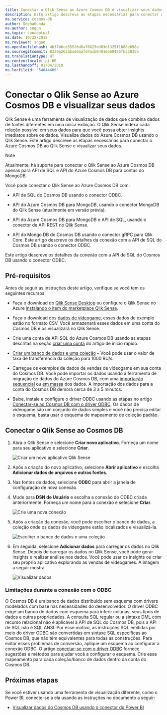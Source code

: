 ```yaml
---
title: Conectar o Qlik Sense ao Azure Cosmos DB e visualizar seus dados
description: Este artigo descreve as etapas necessárias para conectar o Azure Cosmos DB ao Qlik Sense e visualizar seus dados.
ms.service: cosmos-db
author: SnehaGunda
ms.author: sngun
ms.topic: conceptual
ms.date: 10/22/2018
ms.reviewer: sngun
ms.openlocfilehash: 4b37b6cd35526d6a76625dd03d1325f1688e698e
ms.sourcegitcommit: 8330a262abaddaafd4acb04016b68486fba5835b
ms.translationtype: HT
ms.contentlocale: pt-BR
ms.lasthandoff: 01/04/2019
ms.locfileid: "54044460"
---
```

# <a name="connect-qlik-sense-to-azure-cosmos-db-and-visualize-your-data"></a>Conectar o Qlik Sense ao Azure Cosmos DB e visualizar seus dados

Qlik Sense é uma ferramenta de visualização de dados que combina dados de fontes diferentes em uma única exibição. O Qlik Sense indexa cada relação possível em seus dados para que você possa obter insights imediatos sobre os dados. Visualize dados do Azure Cosmos DB usando o Qlik Sense. Este artigo descreve as etapas necessárias para conectar o Azure Cosmos DB ao Qlik Sense e visualizar seus dados. 

> [!NOTE]
> Atualmente, há suporte para conectar o Qlik Sense ao Azure Cosmos DB apenas para API de SQL e API do Azure Cosmos DB para contas do MongoDB.

Você pode conectar o Qlik Sense ao Azure Cosmos DB com:

* API de SQL do Cosmos DB usando o conector ODBC.

* API do Azure Cosmos DB para MongoDB, usando o conector MongoDB do Qlik Sense (atualmente em versão prévia).

* API do Azure Cosmos DB para MongoDB e API de SQL, usando o conector de API REST no Qlik Sense.

* API do Mongo DB do Cosmos DB usando o conector gRPC para Qlik Core.
Este artigo descreve os detalhes da conexão com a API de SQL do Cosmos DB usando o conector ODBC.

Este artigo descreve os detalhes da conexão com a API de SQL do Cosmos DB usando o conector ODBC.

## <a name="prerequisites"></a>Pré-requisitos

Antes de seguir as instruções deste artigo, verifique se você tem os seguintes recursos:

* Faça o download do [Qlik Sense Desktop](https://www.qlik.com/us/try-or-buy/download-qlik-sense) ou configure o Qlik Sense no Azure [instalando o item do marketplace Qlik Sense](https://azuremarketplace.microsoft.com/marketplace/apps/qlik.qlik-sense).

* Faça o download dos [dados de videogame](https://www.kaggle.com/gregorut/videogamesales), esses dados de exemplo estão no formato CSV. Você armazenará esses dados em uma conta do Cosmos DB e os visualizará no Qlik Sense.

* Crie uma conta de API SQL do Azure Cosmos DB usando as etapas descritas na seção [criar uma conta](create-sql-api-dotnet.md#create-a-database-account) do artigo de início rápido.

* [Criar um banco de dados e uma coleção](create-sql-api-dotnet.md#add-a-collection) – Você pode usar o valor de taxa de transferência da coleção para 1000 RU/s. 

* Carregue os exemplos de dados de vendas de videogame em sua conta do Cosmos DB. Você pode importar os dados usando a ferramenta de migração de dados do Azure Cosmos DB, com uma [importação sequencial](import-data.md#SQLSeqTarget) ou [em massa](import-data.md#SQLBulkTarget) dos dados. A importação dos dados para a conta do Cosmos DB demora cerca de 3 a 5 minutos.

* Baixe, instale e configure o driver ODBC usando as etapas no artigo [Conectar-se ao Cosmos DB com o driver ODBC](odbc-driver.md). Os dados de videogame são um conjunto de dados simples e você não precisa editar o esquema, basta usar o esquema de mapeamento de coleção padrão.

## <a name="connect-qlik-sense-to-cosmos-db"></a>Conectar o Qlik Sense ao Cosmos DB

1. Abra o Qlik Sense e selecione **Criar novo aplicativo**. Forneça um nome para seu aplicativo e selecione **Criar**.

   ![Criar um novo aplicativo Qlik Sense](./media/visualize-qlik-sense/create-new-qlik-sense-app.png)

2. Após a criação do novo aplicativo, selecione **Abrir aplicativo** e escolha **Adicionar dados de arquivos e outras fontes**. 

3. Nas fontes de dados, selecione **ODBC** para abrir a janela de configuração de nova conexão. 

4. Mude para **DSN de Usuário** e escolha a conexão do ODBC criada anteriormente. Forneça um nome para a conexão e selecione **Criar**. 

   ![Crie uma nova conexão](./media/visualize-qlik-sense/create-new-connection.png)

5. Após a criação da conexão, você pode escolher o banco de dados, a coleção onde os dados de videogame estão localizados e visualizá-la.

   ![Escolher o banco de dados e uma coleção](./media/visualize-qlik-sense/choose-database-and-collection.png) 

6. Em seguida, selecione **Adicionar dados** para carregar os dados no Qlik Sense. Depois de carregar os dados no Qlik Sense, você pode gerar insights e realizar análise nos dados. Você pode usar os insights ou criar seu próprio aplicativo explorando as vendas de videogames. A imagem a seguir mostra 

   ![Visualizar dados](./media/visualize-qlik-sense/visualize-data.png)

### <a name="limitations-when-connecting-with-odbc"></a>Limitações durante a conexão com o ODBC 

O Cosmos DB é um banco de dados distribuído sem esquema com drivers modelados com base nas necessidades do desenvolvedor. O driver ODBC exige um banco de dados com esquema para inferir colunas, seus tipos de dados e outras propriedades. A consulta SQL regular ou a sintaxe DML com recurso relacional não é aplicável à API de SQL do Cosmos DB, pois a API de SQL não é SQL ANSI. Por esse motivo, as instruções SQL emitidas por meio do driver ODBC são convertidas em sintaxe SQL específicas ao Cosmos DB, que não têm equivalentes para todas as construções. Para evitar esses problemas de conversão, aplique um esquema ao configurar a conexão ODBC. O artigo [conectar-se com o driver ODBC](odbc-driver.md) fornece sugestões e métodos para ajudar você a configurar o esquema. Crie esse mapeamento para cada coleção/banco de dados dentro da conta do Cosmos DB.

## <a name="next-steps"></a>Próximas etapas

Se você estiver usando uma ferramenta de visualização diferente, como o Power BI, conecte-se a ela usando as instruções no documento a seguir:

* [Visualizar dados do Cosmos DB usando o conector do Power BI](powerbi-visualize.md)
